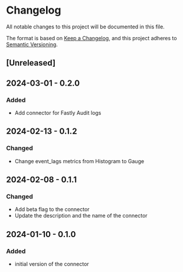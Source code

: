 # Changelog

All notable changes to this project will be documented in this file.

The format is based on [Keep a Changelog](https://keepachangelog.com/en/1.0.0/),
and this project adheres to [Semantic Versioning](https://semver.org/spec/v2.0.0.html).

## [Unreleased]

## 2024-03-01 - 0.2.0

### Added

- Add connector for Fastly Audit logs

## 2024-02-13 - 0.1.2

### Changed

- Change event_lags metrics from Histogram to Gauge

## 2024-02-08 - 0.1.1

### Changed

- Add beta flag to the connector
- Update the description and the name of the connector

## 2024-01-10 - 0.1.0

### Added

- initial version of the connector

